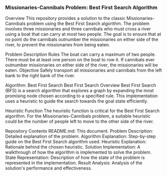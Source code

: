 ###  Missionaries-Cannibals Problem: Best First Search Algorithm

Overview
This repository provides a solution to the classic Missionaries-Cannibals problem using the Best First Search algorithm. The problem involves three missionaries and three cannibals who must cross a river using a boat that can carry at most two people. The goal is to ensure that at no point do the cannibals outnumber the missionaries on either side of the river, to prevent the missionaries from being eaten.

Problem Description
Rules
The boat can carry a maximum of two people.
There must be at least one person on the boat to row it.
If cannibals ever outnumber missionaries on either side of the river, the missionaries will be eaten.
Objective
Safely transport all missionaries and cannibals from the left bank to the right bank of the river.

Algorithm: Best First Search
Best First Search Overview
Best First Search (BFS) is a search algorithm that explores a graph by expanding the most promising node chosen according to a specified rule. This implementation uses a heuristic to guide the search towards the goal state efficiently.

Heuristic Function
The heuristic function is critical for the Best First Search algorithm. For the Missionaries-Cannibals problem, a suitable heuristic could be the number of people left to move to the other side of the river.

Repository Contents
README.md: This document.
Problem Description: Detailed explanation of the problem.
Algorithm Explanation: Step-by-step guide on the Best First Search algorithm used.
Heuristic Explanation: Rationale behind the chosen heuristic.
Solution Implementation: A walkthrough of how the algorithm is implemented to solve the problem.
State Representation: Description of how the state of the problem is represented in the implementation.
Result Analysis: Analysis of the solution's performance and effectiveness.
